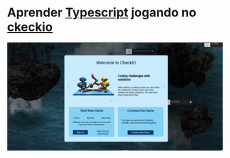# Aprender [Typescript](https://www.typescriptlang.org/) jogando no [ckeckio](https://js.checkio.org/)

![ckeckio site](./ckeckio.png)